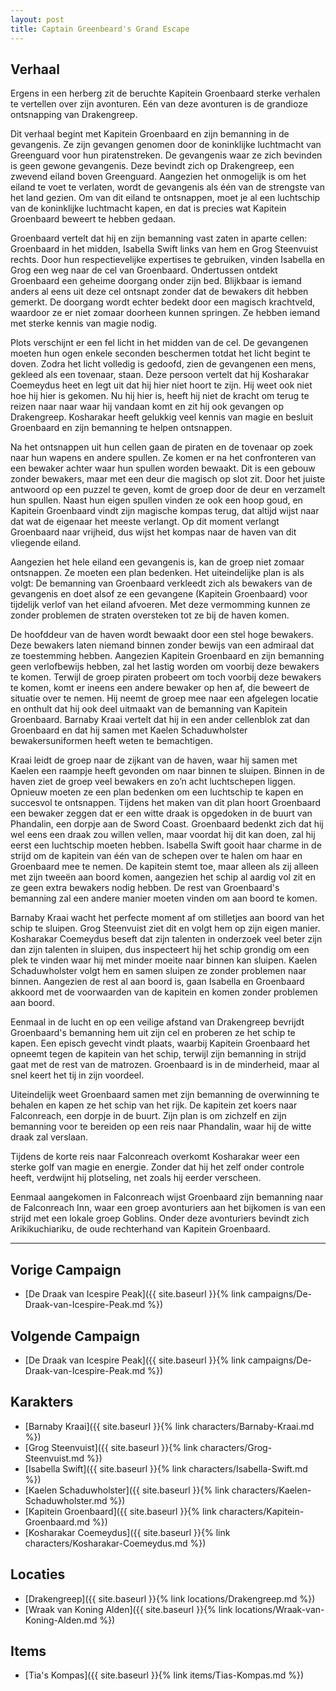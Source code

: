 ```yaml
---
layout: post
title: Captain Greenbeard's Grand Escape
---
```


## Verhaal
Ergens in een herberg zit de beruchte Kapitein Groenbaard sterke verhalen te vertellen over zijn avonturen. Eén van deze avonturen is de grandioze ontsnapping van Drakengreep.

Dit verhaal begint met Kapitein Groenbaard en zijn bemanning in de gevangenis. Ze zijn gevangen genomen door de koninklijke luchtmacht van Greenguard voor hun piratenstreken. De gevangenis waar ze zich bevinden is geen gewone gevangenis. Deze bevindt zich op Drakengreep, een zwevend eiland boven Greenguard. Aangezien het onmogelijk is om het eiland te voet te verlaten, wordt de gevangenis als één van de strengste van het land gezien. Om van dit eiland te ontsnappen, moet je al een luchtschip van de koninklijke luchtmacht kapen, en dat is precies wat Kapitein Groenbaard beweert te hebben gedaan.

Groenbaard vertelt dat hij en zijn bemanning vast zaten in aparte cellen: Groenbaard in het midden, Isabella Swift links van hem en Grog Steenvuist rechts. Door hun respectievelijke expertises te gebruiken, vinden Isabella en Grog een weg naar de cel van Groenbaard. Ondertussen ontdekt Groenbaard een geheime doorgang onder zijn bed. Blijkbaar is iemand anders al eens uit deze cel ontsnapt zonder dat de bewakers dit hebben gemerkt. De doorgang wordt echter bedekt door een magisch krachtveld, waardoor ze er niet zomaar doorheen kunnen springen. Ze hebben iemand met sterke kennis van magie nodig.

Plots verschijnt er een fel licht in het midden van de cel. De gevangenen moeten hun ogen enkele seconden beschermen totdat het licht begint te doven. Zodra het licht volledig is gedoofd, zien de gevangenen een mens, gekleed als een tovenaar, staan. Deze persoon vertelt dat hij Kosharakar Coemeydus heet en legt uit dat hij hier niet hoort te zijn. Hij weet ook niet hoe hij hier is gekomen. Nu hij hier is, heeft hij niet de kracht om terug te reizen naar naar waar hij vandaan komt en zit hij ook gevangen op Drakengreep. Kosharakar heeft gelukkig veel kennis van magie en besluit Groenbaard en zijn bemanning te helpen ontsnappen.

Na het ontsnappen uit hun cellen gaan de piraten en de tovenaar op zoek naar hun wapens en andere spullen. Ze komen er na het confronteren van een bewaker achter waar hun spullen worden bewaakt. Dit is een gebouw zonder bewakers, maar met een deur die magisch op slot zit. Door het juiste antwoord op een puzzel te geven, komt de groep door de deur en verzamelt hun spullen. Naast hun eigen spullen vinden ze ook een hoop goud, en Kapitein Groenbaard vindt zijn magische kompas terug, dat altijd wijst naar dat wat de eigenaar het meeste verlangt. Op dit moment verlangt Groenbaard naar vrijheid, dus wijst het kompas naar de haven van dit vliegende eiland.

Aangezien het hele eiland een gevangenis is, kan de groep niet zomaar ontsnappen. Ze moeten een plan bedenken. Het uiteindelijke plan is als volgt: De bemanning van Groenbaard verkleedt zich als bewakers van de gevangenis en doet alsof ze een gevangene (Kapitein Groenbaard) voor tijdelijk verlof van het eiland afvoeren. Met deze vermomming kunnen ze zonder problemen de straten oversteken tot ze bij de haven komen.

De hoofddeur van de haven wordt bewaakt door een stel hoge bewakers. Deze bewakers laten niemand binnen zonder bewijs van een admiraal dat ze toestemming hebben. Aangezien Kapitein Groenbaard en zijn bemanning geen verlofbewijs hebben, zal het lastig worden om voorbij deze bewakers te komen. Terwijl de groep piraten probeert om toch voorbij deze bewakers te komen, komt er ineens een andere bewaker op hen af, die beweert de situatie over te nemen. Hij neemt de groep mee naar een afgelegen locatie en onthult dat hij ook deel uitmaakt van de bemanning van Kapitein Groenbaard. Barnaby Kraai vertelt dat hij in een ander cellenblok zat dan Groenbaard en dat hij samen met Kaelen Schaduwholster bewakersuniformen heeft weten te bemachtigen.

Kraai leidt de groep naar de zijkant van de haven, waar hij samen met Kaelen een raampje heeft gevonden om naar binnen te sluipen. Binnen in de haven ziet de groep veel bewakers en zo’n acht luchtschepen liggen. Opnieuw moeten ze een plan bedenken om een luchtschip te kapen en succesvol te ontsnappen. Tijdens het maken van dit plan hoort Groenbaard een bewaker zeggen dat er een witte draak is opgedoken in de buurt van Phandalin, een dorpje aan de Sword Coast. Groenbaard bedenkt zich dat hij wel eens een draak zou willen vellen, maar voordat hij dit kan doen, zal hij eerst een luchtschip moeten hebben. Isabella Swift gooit haar charme in de strijd om de kapitein van één van de schepen over te halen om haar en Groenbaard mee te nemen. De kapitein stemt toe, maar alleen als zij alleen met zijn tweeën aan boord komen, aangezien het schip al aardig vol zit en ze geen extra bewakers nodig hebben. De rest van Groenbaard's bemanning zal een andere manier moeten vinden om aan boord te komen.

Barnaby Kraai wacht het perfecte moment af om stilletjes aan boord van het schip te sluipen. Grog Steenvuist ziet dit en volgt hem op zijn eigen manier. Kosharakar Coemeydus beseft dat zijn talenten in onderzoek veel beter zijn dan zijn talenten in sluipen, dus inspecteert hij het schip grondig om een plek te vinden waar hij met minder moeite naar binnen kan sluipen. Kaelen Schaduwholster volgt hem en samen sluipen ze zonder problemen naar binnen. Aangezien de rest al aan boord is, gaan Isabella en Groenbaard akkoord met de voorwaarden van de kapitein en komen zonder problemen aan boord.

Eenmaal in de lucht en op een veilige afstand van Drakengreep bevrijdt Groenbaard's bemanning hem uit zijn cel en proberen ze het schip te kapen. Een episch gevecht vindt plaats, waarbij Kapitein Groenbaard het opneemt tegen de kapitein van het schip, terwijl zijn bemanning in strijd gaat met de rest van de matrozen. Groenbaard is in de minderheid, maar al snel keert het tij in zijn voordeel.

Uiteindelijk weet Groenbaard samen met zijn bemanning de overwinning te behalen en kapen ze het schip van het rijk. De kapitein zet koers naar Falconreach, een dorpje in de buurt. Zijn plan is om zichzelf en zijn bemanning voor te bereiden op een reis naar Phandalin, waar hij de witte draak zal verslaan.

Tijdens de korte reis naar Falconreach overkomt Kosharakar weer een sterke golf van magie en energie. Zonder dat hij het zelf onder controle heeft, verdwijnt hij plotseling, net zoals hij eerder verscheen.

Eenmaal aangekomen in Falconreach wijst Groenbaard zijn bemanning naar de Falconreach Inn, waar een groep avonturiers aan het bijkomen is van een strijd met een lokale groep Goblins. Onder deze avonturiers bevindt zich Arikikuchiariku, de oude rechterhand van Kapitein Groenbaard.

---

## Vorige Campaign
* [De Draak van Icespire Peak]({{ site.baseurl }}{% link campaigns/De-Draak-van-Icespire-Peak.md %})

## Volgende Campaign
* [De Draak van Icespire Peak]({{ site.baseurl }}{% link campaigns/De-Draak-van-Icespire-Peak.md %})

## Karakters
* [Barnaby Kraai]({{ site.baseurl }}{% link characters/Barnaby-Kraai.md %})
* [Grog Steenvuist]({{ site.baseurl }}{% link characters/Grog-Steenvuist.md %})
* [Isabella Swift]({{ site.baseurl }}{% link characters/Isabella-Swift.md %})
* [Kaelen Schaduwholster]({{ site.baseurl }}{% link characters/Kaelen-Schaduwholster.md %})
* [Kapitein Groenbaard]({{ site.baseurl }}{% link characters/Kapitein-Groenbaard.md %})
* [Kosharakar Coemeydus]({{ site.baseurl }}{% link characters/Kosharakar-Coemeydus.md %})

## Locaties
* [Drakengreep]({{ site.baseurl }}{% link locations/Drakengreep.md %})
* [Wraak van Koning Alden]({{ site.baseurl }}{% link locations/Wraak-van-Koning-Alden.md %})

## Items
* [Tia's Kompas]({{ site.baseurl }}{% link items/Tias-Kompas.md %})